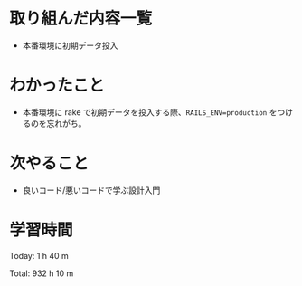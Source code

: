 # 取り組んだ内容一覧
- 本番環境に初期データ投入

# わかったこと
- 本番環境に rake で初期データを投入する際、`RAILS_ENV=production` をつけるのを忘れがち。

# 次やること
- 良いコード/悪いコードで学ぶ設計入門

# 学習時間
Today: 1 h 40 m

Total: 932 h 10 m
